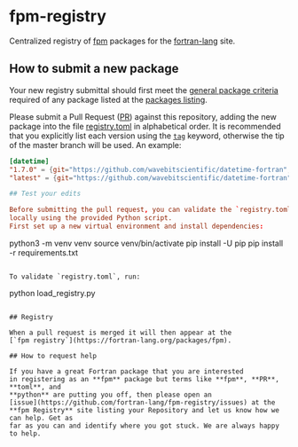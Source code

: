 # fpm-registry

Centralized registry of [fpm](https://github.com/fortran-lang/fpm)
packages for the [fortran-lang](https://fortran-lang.org) site.

## How to submit a new package

Your new registry submittal should first meet the 
[general package criteria](https://github.com/fortran-lang/fortran-lang.org/blob/master/PACKAGES.md)
required of any package listed at the
[packages listing](https://fortran-lang.org/packages).

Please submit a Pull Request ([PR](https://egghead.io/series/how-to-contribute-to-an-open-source-project-on-github))
against this repository, adding the new package into the file
[registry.toml](./registry.toml)
in alphabetical order. It is recommended that you explicitly list each version using the 
[`tag`](https://docs.github.com/en/free-pro-team@latest/desktop/contributing-and-collaborating-using-github-desktop/managing-tags)
keyword, otherwise the tip of the master branch will be used. An example:

```toml
[datetime]
"1.7.0" = {git="https://github.com/wavebitscientific/datetime-fortran", tag="v1.7.0"}
"latest" = {git="https://github.com/wavebitscientific/datetime-fortran"}

## Test your edits

Before submitting the pull request, you can validate the `registry.toml` file
locally using the provided Python script.
First set up a new virtual environment and install dependencies:

```
python3 -m venv venv
source venv/bin/activate
pip install -U pip
pip install -r requirements.txt
```

To validate `registry.toml`, run:

```
python load_registry.py
```

## Registry

When a pull request is merged it will then appear at the
[`fpm registry`](https://fortran-lang.org/packages/fpm).

## How to request help

If you have a great Fortran package that you are interested
in registering as an **fpm** package but terms like **fpm**, **PR**, **toml**, and
**python** are putting you off, then please open an
[issue](https://github.com/fortran-lang/fpm-registry/issues) at the
**fpm Registry** site listing your Repository and let us know how we can help. Get as
far as you can and identify where you got stuck. We are always happy to help.
